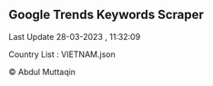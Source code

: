 

## Google Trends Keywords Scraper 
 
Last Update 28-03-2023 , 11:32:09

Country List :
VIETNAM.json



© Abdul Muttaqin 
